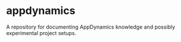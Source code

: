 # appdynamics
A repository for documenting AppDynamics knowledge and possibly experimental project setups.

